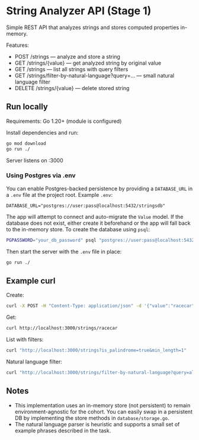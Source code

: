 # String Analyzer API (Stage 1)

Simple REST API that analyzes strings and stores computed properties in-memory.

Features:

- POST /strings — analyze and store a string
- GET /strings/{value} — get analyzed string by original value
- GET /strings — list all strings with query filters
- GET /strings/filter-by-natural-language?query=... — small natural language filter
- DELETE /strings/{value} — delete stored string

## Run locally

Requirements: Go 1.20+ (module is configured)

Install dependencies and run:

```bash
go mod download
go run ./
```

Server listens on :3000

### Using Postgres via .env

You can enable Postgres-backed persistence by providing a `DATABASE_URL` in a `.env` file at the project root. Example `.env`:

```env
DATABASE_URL="postgres://user:pass@localhost:5432/stringsdb"
```

The app will attempt to connect and auto-migrate the `Value` model. If the database does not exist, either create it beforehand or the app will fall back to the in-memory store. To create the database using `psql`:

```bash
PGPASSWORD="your_db_password" psql "postgres://user:pass@localhost:5432/postgres" -c "CREATE DATABASE stringsdb;"
```

Then start the server with the `.env` file in place:

```bash
go run ./
```

## Example curl

Create:

```bash
curl -X POST -H "Content-Type: application/json" -d '{"value":"racecar"}' http://localhost:3000/strings
```

Get:

```bash
curl http://localhost:3000/strings/racecar
```

List with filters:

```bash
curl "http://localhost:3000/strings?is_palindrome=true&min_length=1"
```

Natural language filter:

```bash
curl "http://localhost:3000/strings/filter-by-natural-language?query=all%20single%20word%20palindromic%20strings"
```

## Notes

- This implementation uses an in-memory store (not persistent) to remain environment-agnostic for the cohort. You can easily swap in a persistent DB by implementing the store methods in `database/storage.go`.
- The natural language parser is heuristic and supports a small set of example phrases described in the task.
